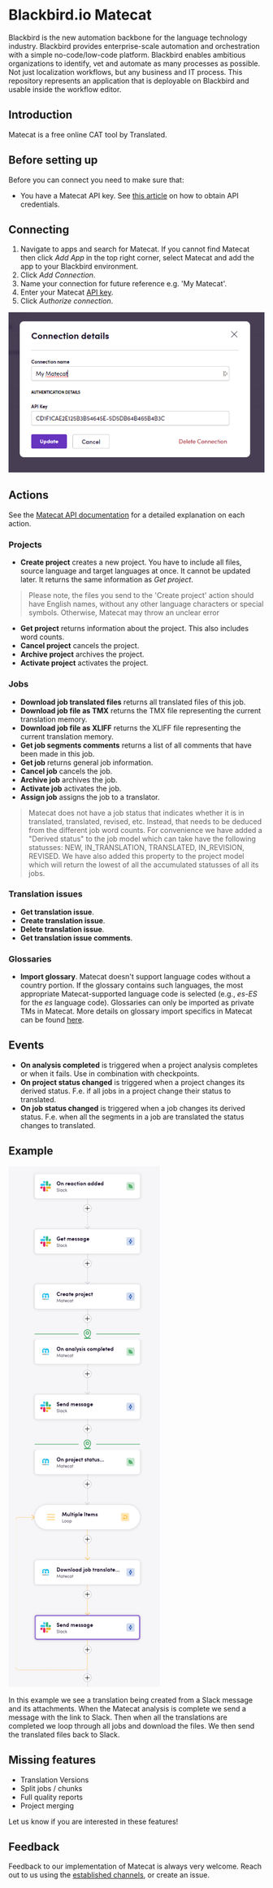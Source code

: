 # Blackbird.io Matecat

Blackbird is the new automation backbone for the language technology industry. Blackbird provides enterprise-scale automation and orchestration with a simple no-code/low-code platform. Blackbird enables ambitious organizations to identify, vet and automate as many processes as possible. Not just localization workflows, but any business and IT process. This repository represents an application that is deployable on Blackbird and usable inside the workflow editor.

## Introduction

<!-- begin docs -->

Matecat is a free online CAT tool by Translated.

## Before setting up

Before you can connect you need to make sure that:

- You have a Matecat API key. See [this article](https://guides.matecat.com/obtaining-api-credentials) on how to obtain API credentials.

## Connecting

1. Navigate to apps and search for Matecat. If you cannot find Matecat then click _Add App_ in the top right corner, select Matecat and add the app to your Blackbird environment.
2. Click _Add Connection_.
3. Name your connection for future reference e.g. 'My Matecat'.
4. Enter your Matecat [API key](https://guides.matecat.com/obtaining-api-credentials).
5. Click _Authorize connection_.

![connecting](image/README/1693310380983.png)

## Actions

See the [Matecat API documentation](https://www.matecat.com/api/docs#/) for a detailed explanation on each action.

### Projects

- **Create project** creates a new project. You have to include all files, source language and target languages at once. It cannot be updated later. It returns the same information as _Get project_.
> Please note, the files you send to the 'Create project' action should have English names, without any other language characters or special symbols. Otherwise, Matecat may throw an unclear error
- **Get project** returns information about the project. This also includes word counts.
- **Cancel project** cancels the project.
- **Archive project** archives the project.
- **Activate project** activates the project.

### Jobs

- **Download job translated files** returns all translated files of this job.
- **Download job file as TMX** returns the TMX file representing the current translation memory.
- **Download job file as XLIFF** returns the XLIFF file representing the current translation memory.
- **Get job segments comments** returns a list of all comments that have been made in this job.
- **Get job** returns general job information.
- **Cancel job** cancels the job.
- **Archive job** archives the job.
- **Activate job** activates the job.
- **Assign job** assigns the job to a translator.

> Matecat does not have a job status that indicates whether it is in translated, translated, revised, etc. Instead, that needs to be deduced from the different job word counts. For convenience we have added a "Derived status" to the job model which can take have the following statusses: NEW, IN_TRANSLATION, TRANSLATED, IN_REVISION, REVISED. We have also added this property to the project model which will return the lowest of all the accumulated statusses of all its jobs.

### Translation issues

- **Get translation issue**.
- **Create translation issue**.
- **Delete translation issue**.
- **Get translation issue comments**.

### Glossaries

- **Import glossary**. Matecat doesn't support language codes without a country portion. If the glossary contains such languages, the most appropriate Matecat-supported language code is selected (e.g., _es-ES_ for the _es_ language code). Glossaries can only be imported as private TMs in Matecat. More details on glossary import specifics in Matecat can be found [here](https://guides.matecat.com/how-to-add-a-glossary).

## Events

- **On analysis completed** is triggered when a project analysis completes or when it fails. Use in combination with checkpoints.
- **On project status changed** is triggered when a project changes its derived status. F.e. if all jobs in a project change their status to translated.
- **On job status changed** is triggered when a job changes its derived status. F.e. when all the segments in a job are translated the status changes to translated.

## Example

![1729768345607](image/README/1729768345607.png)

In this example we see a translation being created from a Slack message and its attachments. When the Matecat analysis is complete we send a message with the link to Slack. Then when all the translations are completed we loop through all jobs and download the files. We then send the translated files back to Slack.

## Missing features

- Translation Versions
- Split jobs / chunks
- Full quality reports
- Project merging

Let us know if you are interested in these features!

## Feedback

Feedback to our implementation of Matecat is always very welcome. Reach out to us using the [established channels](https://www.blackbird.io/), or create an issue.

<!-- end docs -->
